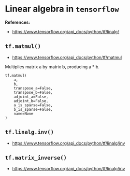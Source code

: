 # Linear algebra in `tensorflow`


**References:**
- https://www.tensorflow.org/api_docs/python/tf/linalg/



## `tf.matmul()`

- https://www.tensorflow.org/api_docs/python/tf/matmul


Multiplies matrix a by matrix b, producing a * b.

~~~~
tf.matmul(
    a,
    b,
    transpose_a=False,
    transpose_b=False,
    adjoint_a=False,
    adjoint_b=False,
    a_is_sparse=False,
    b_is_sparse=False,
    name=None
)
~~~~

## `tf.linalg.inv()`

- https://www.tensorflow.org/api_docs/python/tf/linalg/inv


## `tf.matrix_inverse()`

- https://www.tensorflow.org/api_docs/python/tf/linalg/inv
